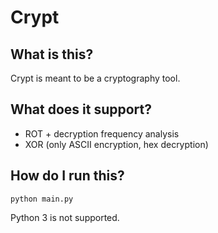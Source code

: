 Crypt
==========

What is this?
----------
Crypt is meant to be a cryptography tool.

What does it support?
----------
- ROT + decryption frequency analysis
- XOR (only ASCII encryption, hex decryption)

How do I run this?
----------
`python main.py`

Python 3 is not supported.
